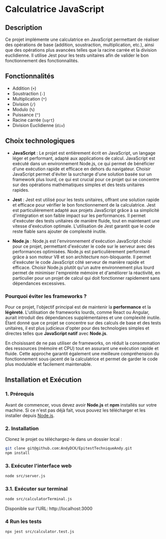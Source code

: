 # Calculatrice JavaScript

## Description

Ce projet implémente une calculatrice en JavaScript permettant de réaliser des opérations de base (addition, soustraction, multiplication, etc.), ainsi que des opérations plus avancées telles que la racine carrée et la division euclidienne. Il utilise Jest pour les tests unitaires afin de valider le bon fonctionnement des fonctionnalités.

## Fonctionnalités

- Addition (`+`)
- Soustraction (`-`)
- Multiplication (`*`)
- Division (`/`)
- Modulo (`%`)
- Puissance (`^`)
- Racine carrée (`sqrt`)
- Division Euclidienne (`div`)

## Choix technologiques

- **JavaScript** : Le projet est entièrement écrit en JavaScript, un langage léger et performant, adapté aux applications de calcul. JavaScript est exécuté dans un environnement Node.js, ce qui permet de bénéficier d'une exécution rapide et efficace en dehors du navigateur. Choisir JavaScript permet d'éviter la surcharge d'une solution basée sur un framework plus lourd, ce qui est crucial pour ce projet qui se concentre sur des opérations mathématiques simples et des tests unitaires rapides.

- **Jest** : Jest est utilisé pour les tests unitaires, offrant une solution rapide et efficace pour vérifier le bon fonctionnement de la calculatrice. Jest est particulièrement adapté aux projets JavaScript grâce à sa simplicité d'intégration et son faible impact sur les performances. Il permet d'exécuter des tests unitaires de manière fluide, tout en maintenant une vitesse d'exécution optimale. L'utilisation de Jest garantit que le code reste fiable sans ajouter de complexité inutile.

- **Node.js** : Node.js est l'environnement d'exécution JavaScript choisi pour ce projet, permettant d'exécuter le code sur le serveur avec des performances optimisées. Node.js est particulièrement performant grâce à son moteur V8 et son architecture non-bloquante. Il permet d'exécuter le code JavaScript côté serveur de manière rapide et efficace. Choisir Node.js plutôt qu'un autre environnement plus lourd permet de minimiser l'empreinte mémoire et d'améliorer la réactivité, en particulier pour un projet de calcul qui doit fonctionner rapidement sans dépendances excessives.

### Pourquoi éviter les frameworks ?

Pour ce projet, l'objectif principal est de maintenir la **performance** et la **légèreté**. L'utilisation de frameworks lourds, comme React ou Angular, aurait introduit des dépendances supplémentaires et une complexité inutile. Étant donné que ce projet se concentre sur des calculs de base et des tests unitaires, il est plus judicieux d'opter pour des technologies simples et directes telles que **JavaScript natif** avec **Node.js**.

En choisissant de ne pas utiliser de frameworks, on réduit la consommation des ressources (mémoire et CPU) tout en assurant une exécution rapide et fluide. Cette approche garantit également une meilleure compréhension du fonctionnement sous-jacent de la calculatrice et permet de garder le code plus modulable et facilement maintenable.

## Installation et Exécution

### 1. Prérequis

Avant de commencer, vous devez avoir **Node.js** et **npm** installés sur votre machine. Si ce n'est pas déjà fait, vous pouvez les télécharger et les installer depuis [Node.js](https://nodejs.org/).

### 2. Installation

Clonez le projet ou téléchargez-le dans un dossier local :

```bash
git clone git@github.com:AndyDCK/EpitestTechniqueAndy.git
npm install
```

### 3. Exécuter l'interface web
```bash
node src/server.js
```

### 3.1. Exécuter sur terminal
```bash
node src/calculatorTerminal.js
```

Disponible sur l'URL: http://localhost:3000

### 4 Run les tests

```bash
npx jest src/calculator.test.js
```
